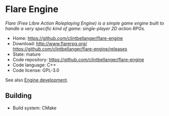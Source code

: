 # Flare Engine

_Flare (Free Libre Action Roleplaying Engine) is a simple game engine built to handle a very specific kind of game: single-player 2D action RPGs._

- Home: https://github.com/clintbellanger/flare-engine
- Download: http://www.flarerpg.org/ https://github.com/clintbellanger/flare-engine/releases
- State: mature
- Code repository: https://github.com/clintbellanger/flare-engine
- Code language: C++
- Code license: GPL-3.0

See also [Engine development](http://www.flarerpg.org/create/).

## Building

- Build system: CMake

